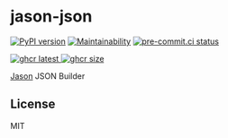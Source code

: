# jason-json

[![PyPI version](
  https://badge.fury.io/py/jason-json.svg
  )](
  https://badge.fury.io/py/jason-json
) [![Maintainability](
  https://api.codeclimate.com/v1/badges/20d58be4ccf5c4c8e008/maintainability
  )](
    https://codeclimate.com/github/eggplants/jason-json/maintainability
) [![pre-commit.ci status](
  https://results.pre-commit.ci/badge/github/eggplants/jason-json/master.svg
  )](
  https://results.pre-commit.ci/latest/github/eggplants/jason-json/master
)

[![ghcr latest](
  https://ghcr-badge.herokuapp.com/eggplants/jason-json/latest_tag?trim=major&label=latest
) ![ghcr size](
  https://ghcr-badge.herokuapp.com/eggplants/jason-json/size)
](
  https://github.com/eggplants/jason-json/pkgs/container/getjump
)

[Jason](https://jason.co.jp) JSON Builder

## License

MIT
